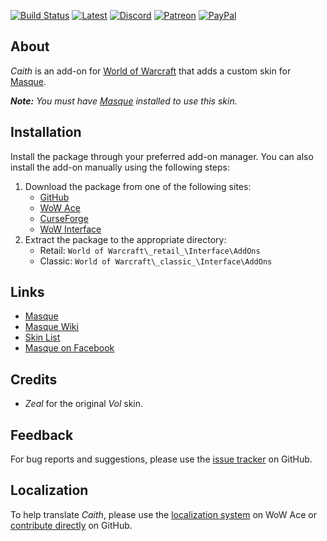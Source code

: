 [![Build Status][Badge-Travis]][Travis]
[![Latest][Badge-Latest]][Latest]
[![Discord][Badge-Discord]][Discord]
[![Patreon][Badge-Patreon]][Patreon]
[![PayPal][Badge-PayPal]][PayPal]

## About

_Caith_ is an add-on for [World of Warcraft] that adds a custom skin for [Masque].

_**Note:** You must have [Masque] installed to use this skin._

## Installation

Install the package through your preferred add-on manager. You can also install the add-on manually using the following steps:

1. Download the package from one of the following sites:
    - [GitHub]
    - [WoW Ace]
    - [CurseForge]
    - [WoW Interface]
2. Extract the package to the appropriate directory:
    - Retail: `World of Warcraft\_retail_\Interface\AddOns`
    - Classic: `World of Warcraft\_classic_\Interface\AddOns`

## Links

- [Masque]
- [Masque Wiki]
- [Skin List]
- [Masque on Facebook]

## Credits

- _Zeal_ for the original _Vol_ skin.

## Feedback

For bug reports and suggestions, please use the [issue tracker] on GitHub.

## Localization

To help translate _Caith_, please use the [localization system] on WoW Ace or [contribute directly] on GitHub.

[Links]: #

[Masque]: https://github.com/StormFX/Masque (Download Masque)
[World of Warcraft]: https://worldofwarcraft.com (World of Warcraft)

[GitHub]: https://github.com/StormFX/Masque_Caith (Download from GitHub)
[WoW Ace]: https://www.wowace.com/projects/masque-caith (Download from WoW Ace)
[CurseForge]: https://www.curseforge.com/wow/addons/masque-caith (Download from CurseForge)
[WoW Interface]: https://www.wowinterface.com/downloads/info8869 (Download from WoW Interface)

[Masque Wiki]: https://github.com/StormFX/Masque/wiki (Masque Wiki)
[Skin List]: https://github.com/StormFX/Masque/wiki/Skin-List (Masque Skin List)
[Masque on Facebook]: https://www.facebook.com/masqueui (Masque on Facebook)

[Issue Tracker]: https://github.com/StormFX/Masque_Caith/issues (Report an Issue)
[Localization System]: https://www.wowace.com/projects/masque-caith/localization (Translate on WoW Ace)
[Contribute Directly]: https://github.com/StormFX/Masque_Caith (Translate on GitHub)

[Travis]: https://travis-ci.org/StormFX/Masque_Caith (Latest Build)
[Latest]: https://github.com/StormFX/Masque_Caith/releases (Latest Release)
[Discord]: https://discord.gg/DDVqkd6 (Discord)
[Patreon]: https://www.patreon.com/stormfx (Donate via Patreon)
[PayPal]: https://www.paypal.com/cgi-bin/webscr?cmd=_s-xclick&hosted_button_id=EELAK9TC4W4KQ (Donate via PayPal)

[Images]: #

[Badge-Travis]: https://img.shields.io/travis/StormFX/Masque_Caith/master.svg?label=Build&style=flat-square
[Badge-Latest]: https://img.shields.io/github/v/release/StormFX/Masque_Caith?include_prereleases&label=Latest&style=flat-square
[Badge-Discord]: https://img.shields.io/badge/Discord-StormFX-7289da.svg?style=flat-square
[Badge-Patreon]: https://img.shields.io/badge/Patreon-Donate-f96854.svg?style=flat-square
[Badge-PayPal]: https://img.shields.io/badge/PayPal-Donate-009CDE.svg?style=flat-square
